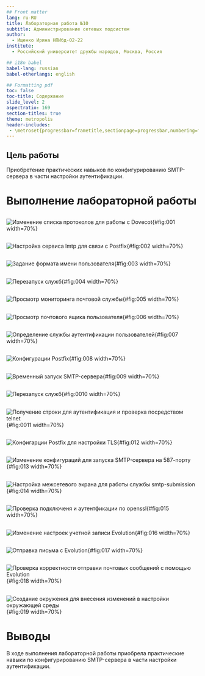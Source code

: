 ```yaml
---
## Front matter
lang: ru-RU
title: Лабораторная работа №10
subtitle: Администрирование сетевых подсистем
author:
  - Ищенко Ирина НПИбд-02-22
institute:
  - Российский университет дружбы народов, Москва, Россия

## i18n babel
babel-lang: russian
babel-otherlangs: english

## Formatting pdf
toc: false
toc-title: Содержание
slide_level: 2
aspectratio: 169
section-titles: true
theme: metropolis
header-includes:
 - \metroset{progressbar=frametitle,sectionpage=progressbar,numbering=fraction}
---
```



## Цель работы

Приобретение практических навыков по конфигурированию SMTP-сервера в части настройки аутентификации.

# Выполнение лабораторной работы

##

![Изменение списка протоколов для работы с Dovecot](image/1.png){#fig:001 width=70%}

##

![Настройка сервиса  lmtp для связи с Postfix](image/2.png){#fig:002 width=70%}

##

![Задание формата имени пользователя](image/3.png){#fig:003 width=70%}

##

![Перезапуск служб](image/4.png){#fig:004 width=70%}

##

![Просмотр мониторинга почтовой службы](image/5.png){#fig:005 width=70%}

##

![Просмотр почтового ящика пользователя](image/6.png){#fig:006 width=70%}

##

![Определение службы аутентификации пользователей](image/7.png){#fig:007 width=70%}

##

![Конфигурации Postfix](image/8.png){#fig:008 width=70%}

##

![Временный запуск SMTP-сервера](image/9.png){#fig:009 width=70%}

##

![Перезапуск служб](image/10.png){#fig:0010 width=70%}

##

![Получение строки для аутентификация и проверка посредством telnet](image/11.png){#fig:0011 width=70%}

##

![Конфигарции Postfix для настройки TLS](image/12.png){#fig:012 width=70%}

##

![Изменение конфигураций для запуска SMTP-сервера на 587-порту](image/13.png){#fig:013 width=70%}

##

![Настройка межсетевого экрана для работы службы smtp-submission](image/14.png){#fig:014 width=70%}

##

![Проверка подключеня и аутентфикации по openssl](image/15.png){#fig:015 width=70%}

##

![Изменение настроек учетной записи Evolution](image/16.png){#fig:016 width=70%}

##

![Отправка письма с Evolution](image/17.png){#fig:017 width=70%}

##

![Проверка корректности отправки почтовых сообщений с помощью Evolution](image/19.png){#fig:018 width=70%}

##

![Создание окружения для внесения изменений в настройки окружающей среды](image/20.png){#fig:019 width=70%}

# Выводы

В ходе выполнения лабораторной работы  приобрела практические навыки по конфигурированию SMTP-сервера в части настройки аутентификации.

